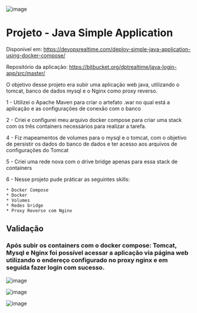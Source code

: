 ![image](https://github.com/ySodre/Docker_JavaWeb/assets/89286829/8eb9e20d-27e2-4071-8460-4c76b34aecc4)

# Projeto - Java Simple Application
Disponível em: https://devopsrealtime.com/deploy-simple-java-application-using-docker-compose/

Repositório da aplicação: https://bitbucket.org/dptrealtime/java-login-app/src/master/

O objetivo desse projeto era subir uma aplicação web java, utilizando o tomcat, banco de dados mysql e o Nginx como proxy reverso.

1 - Utilizei o Apache Maven para criar o artefato .war no qual está a aplicação e as configurações de conexão com o banco

2 - Criei e configurei meu arquivo docker compose para criar uma stack com os três containers necessários para realizar a tarefa.

4 - Fiz mapeamentos de volumes para o mysql e o tomcat, com o objetivo de persistir os dados do banco de dados e ter acesso aos arquivos de configurações do Tomcat

5 - Criei uma rede nova com o drive bridge apenas para essa stack de containers

6 - Nesse projeto pude práticar as seguintes skills:

    * Docker Compose
    * Docker 
    * Volumes
    * Redes bridge
    * Proxy Reverso com Nginx
    
## Validação

### Após subir os containers com o docker compose: Tomcat, Mysql e Nginx foi possível acessar a aplicação via página web utilizando o endereço configurado no proxy nginx e em seguida fazer login com sucesso.

![image](https://github.com/ySodre/Docker_JavaWeb/assets/89286829/5d643a13-e11d-444f-a798-a21f78f18e90)

![image](https://github.com/ySodre/Docker_JavaWeb/assets/89286829/ff702ac2-c714-42e2-8cde-93ff37a7fc38)

![image](https://github.com/ySodre/Docker_JavaWeb/assets/89286829/d5d6680f-885d-4651-be71-030c237c2914)



